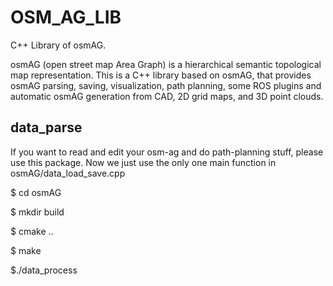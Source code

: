 # OSM_AG_LIB

C++ Library of osmAG.

osmAG (open street map Area Graph) is a hierarchical semantic topological map representation. This is a C++ library based on osmAG, that provides osmAG parsing, saving, visualization, path planning, some ROS plugins and automatic osmAG generation from CAD, 2D grid maps, and 3D point clouds.

## data_parse
If you want to read and edit your osm-ag and do path-planning stuff, please use this package.
Now we just use the only one main function in osmAG/data_load_save.cpp

$ cd osmAG

$ mkdir build

$ cmake ..

$ make

$./data_process
